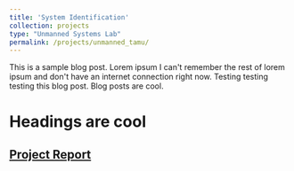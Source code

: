 ```yaml
---
title: 'System Identification'
collection: projects
type: "Unmanned Systems Lab"
permalink: /projects/unmanned_tamu/
---
```


This is a sample blog post. Lorem ipsum I can't remember the rest of lorem ipsum and don't have an internet connection right now. Testing testing testing this blog post. Blog posts are cool.

Headings are cool
======

[Project Report](http://exampleurl.com)
------
